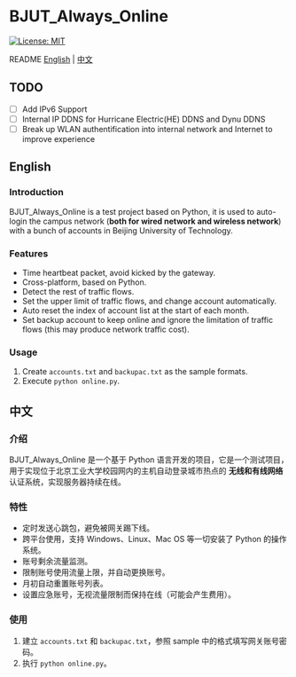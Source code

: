 # BJUT_Always_Online

[![License: MIT](https://img.shields.io/badge/License-MIT-yellow.svg)](https://opensource.org/licenses/MIT)

README [English](#English) | [中文](#中文)

## TODO

+ [ ] Add IPv6 Support
+ [ ] Internal IP DDNS for Hurricane Electric(HE) DDNS and Dynu DDNS
+ [ ] Break up WLAN authentification into internal network and Internet to improve experience

## English
### Introduction

BJUT_Always_Online is a test project based on Python, it is used to auto-login the campus network (**both for wired network and wireless network**) with a bunch of accounts in Beijing University of Technology.


### Features

+ Time heartbeat packet, avoid kicked by the gateway.
+ Cross-platform, based on Python.
+ Detect the rest of traffic flows.
+ Set the upper limit of traffic flows, and change account automatically.
+ Auto reset the index of account list at the start of each month.
+ Set backup account to keep online and ignore the limitation of traffic flows (this may produce network traffic cost).

### Usage

1. Create `accounts.txt` and `backupac.txt` as the sample formats.
2. Execute `python online.py`.

## 中文
### 介绍

BJUT_Always_Online 是一个基于 Python 语言开发的项目，它是一个测试项目，用于实现位于北京工业大学校园网内的主机自动登录城市热点的 **无线和有线网络** 认证系统，实现服务器持续在线。

### 特性

+ 定时发送心跳包，避免被网关踢下线。
+ 跨平台使用，支持 Windows、Linux、Mac OS 等一切安装了 Python 的操作系统。
+ 账号剩余流量监测。
+ 限制账号使用流量上限，并自动更换账号。
+ 月初自动重置账号列表。
+ 设置应急账号，无视流量限制而保持在线（可能会产生费用）。

### 使用

1. 建立 `accounts.txt` 和 `backupac.txt`，参照 sample 中的格式填写网关账号密码。
2. 执行 `python online.py`。